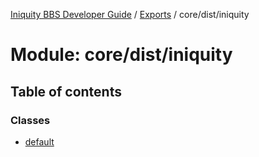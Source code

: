[Iniquity BBS Developer Guide](../README.md) / [Exports](../modules.md) / core/dist/iniquity

# Module: core/dist/iniquity

## Table of contents

### Classes

- [default](../classes/core_dist_iniquity.default.md)
